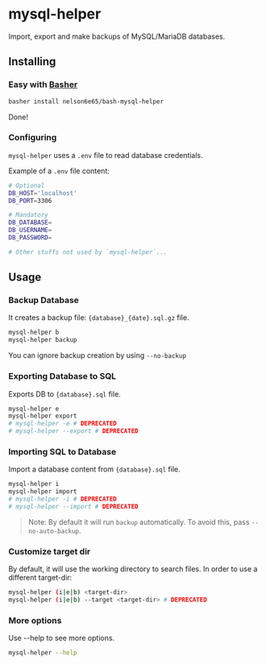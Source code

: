 # mysql-helper

Import, export and make backups of MySQL/MariaDB databases.


## Installing

### Easy with [Basher](https://github.com/basherpm/basher)

```sh
basher install nelson6e65/bash-mysql-helper
```
Done!


### Configuring

`mysql-helper` uses a `.env` file to read database credentials.

Example of a `.env` file content:

```sh
# Optional
DB_HOST='localhost'
DB_PORT=3306

# Mandatory
DB_DATABASE=
DB_USERNAME=
DB_PASSWORD=

# Other stuffs not used by `mysql-helper`...
```


## Usage

### Backup Database

It creates a backup file: `{database}_{date}.sql.gz` file.

```sh
mysql-helper b
mysql-helper backup
```

You can ignore backup creation by using `--no-backup`

### Exporting Database to SQL

Exports DB to `{database}.sql` file.

```sh
mysql-helper e
mysql-helper export
# mysql-helper -e # DEPRECATED
# mysql-helper --export # DEPRECATED
```


### Importing SQL to Database

Import a database content from `{database}.sql` file.

```sh
mysql-helper i
mysql-helper import
# mysql-helper -i # DEPRECATED
# mysql-helper --import # DEPRECATED
```

> Note: By default it will run `backup` automatically. To avoid this, pass `--no-auto-backup`.

### Customize target dir

By default, it will use the working directory to search files. In order to use a different target-dir:

```sh
mysql-helper (i|e|b) <target-dir>
mysql-helper (i|e|b) --target <target-dir> # DEPRECATED
```

### More options

Use --help to see more options.

```sh
mysql-helper --help
```
